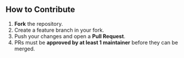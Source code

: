 ## How to Contribute

1. **Fork** the repository.
2. Create a feature branch in your fork.
3. Push your changes and open a **Pull Request**.
4. PRs must be **approved by at least 1 maintainer** before they can be merged.

